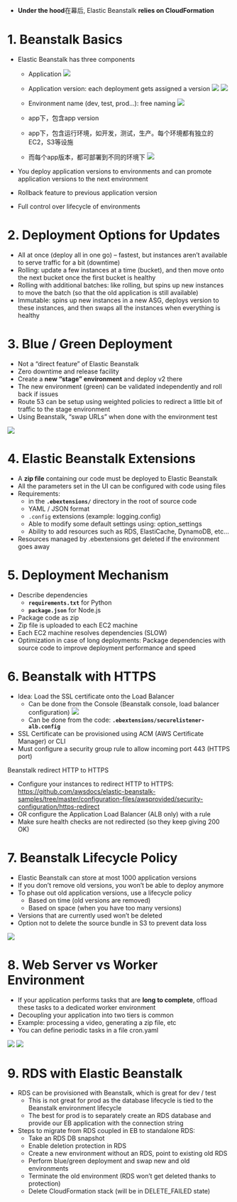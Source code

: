 - **Under the hood**在幕后, Elastic Beanstalk **relies on CloudFormation**

# 1. Beanstalk Basics
- Elastic Beanstalk has three components

  - Application
    ![](https://i.postimg.cc/k4gLp3cL/QQ-20190823151530.png)
  - Application version: each deployment gets assigned a version
    ![](https://i.postimg.cc/Vv72jYbK/image.png)
    ![](https://i.postimg.cc/j2srHg3S/image.png)
  - Environment name (dev, test, prod…): free naming
    ![](https://i.postimg.cc/q7fScDzH/image.png)

  - app下，包含app version
  - app下，包含运行环境，如开发，测试，生产。每个环境都有独立的EC2，S3等设施
  - 而每个app版本，都可部署到不同的环境下
    ![](https://i.postimg.cc/zGdM6Dt5/QQ-20190823155822.png)
    
- You deploy application versions to environments and can promote application versions to the next environment
- Rollback feature to previous application version
- Full control over lifecycle of environments


# 2. Deployment Options for Updates
- All at once (deploy all in one go) – fastest, but instances aren’t available to serve traffic for a bit (downtime)
- Rolling: update a few instances at a time (bucket), and then move onto the next bucket once the first bucket is healthy
- Rolling with additional batches: like rolling, but spins up new instances to move the batch (so that the old application is still available)
- Immutable: spins up new instances in a new ASG, deploys version to these instances, and then swaps all the instances when everything is healthy

# 3. Blue / Green Deployment
- Not a “direct feature” of Elastic Beanstalk
- Zero downtime and release facility
- Create a **new “stage” environment** and deploy v2 there
- The new environment (green) can be validated independently and roll back if issues
- Route 53 can be setup using weighted policies to redirect a little bit of traffic to the stage environment
- Using Beanstalk, “swap URLs” when done with the environment test

![](https://i.postimg.cc/rp74wby3/QQ-20190823160759.png)

# 4. Elastic Beanstalk Extensions
- A **zip file** containing our code must be deployed to Elastic Beanstalk
- All the parameters set in the UI can be configured with code using files
- Requirements:
  - in the **`.ebextensions/`** directory in the root of source code
  - YAML / JSON format
  - `.config` extensions (example: logging.config)
  - Able to modify some default settings using: option_settings
  - Ability to add resources such as RDS, ElastiCache, DynamoDB, etc…
- Resources managed by .ebextensions get deleted if the environment goes away

# 5. Deployment Mechanism
- Describe dependencies
  - **`requirements.txt`** for Python
  - **`package.json`** for Node.js
- Package code as zip
- Zip file is uploaded to each EC2 machine
- Each EC2 machine resolves dependencies (SLOW)
- Optimization in case of long deployments: Package dependencies with source code to improve deployment performance and speed

# 6. Beanstalk with HTTPS
- Idea: Load the SSL certificate onto the Load Balancer
  - Can be done from the Console (Beanstalk console, load balancer configuration)
    ![](https://i.postimg.cc/7PBM7BLs/image.png)
  - Can be done from the code: **`.ebextensions/securelistener-alb.config`**
- SSL Certificate can be provisioned using ACM (AWS Certificate Manager) or CLI
- Must configure a security group rule to allow incoming port 443 (HTTPS port)

Beanstalk redirect HTTP to HTTPS
- Configure your instances to redirect HTTP to HTTPS: https://github.com/awsdocs/elastic-beanstalk-samples/tree/master/configuration-files/awsprovided/security-configuration/https-redirect
- OR configure the Application Load Balancer (ALB only) with a rule
- Make sure health checks are not redirected (so they keep giving 200 OK)

# 7. Beanstalk Lifecycle Policy
- Elastic Beanstalk can store at most 1000 application versions
- If you don’t remove old versions, you won’t be able to deploy anymore
- To phase out old application versions, use a lifecycle policy
  - Based on time (old versions are removed)
  - Based on space (when you have too many versions)
- Versions that are currently used won’t be deleted
- Option not to delete the source bundle in S3 to prevent data loss

![](https://i.postimg.cc/1t8Rd5pN/QQ-20190823162537.png)

# 8. Web Server vs Worker Environment
- If your application performs tasks that are **long to complete**, offload these tasks to a dedicated worker environment
- Decoupling your application into two tiers is common
- Example: processing a video, generating a zip file, etc
- You can define periodic tasks in a file cron.yaml

![](https://i.postimg.cc/pXh8jR4r/image.png)
![](https://i.postimg.cc/D0cNd18Q/image.png)

# 9. RDS with Elastic Beanstalk
- RDS can be provisioned with Beanstalk, which is great for dev / test
  - This is not great for prod as the database lifecycle is tied to the Beanstalk environment lifecycle
  - The best for prod is to separately create an RDS database and provide our EB application with the connection string
- Steps to migrate from RDS coupled in EB to standalone RDS:
  - Take an RDS DB snapshot
  - Enable deletion protection in RDS
  - Create a new environment without an RDS, point to existing old RDS
  - Perform blue/green deployment and swap new and old environments
  - Terminate the old environment (RDS won’t get deleted thanks to protection)
  - Delete CloudFormation stack (will be in DELETE_FAILED state)




















